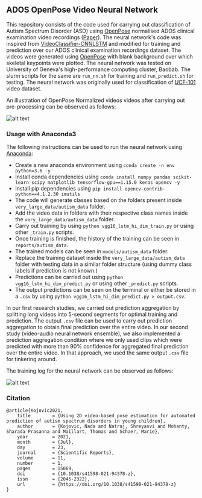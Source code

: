 ## ADOS OpenPose Video Neural Network

This repository consists of the code used for carrying out classification of Autism Spectrum Disorder (ASD) using [OpenPose](https://github.com/CMU-Perceptual-Computing-Lab/openpose) normalised ADOS clinical examination video recordings ([Paper](https://www.nature.com/articles/s41598-021-94378-z)). The neural network's code was inspired from [VideoClassifier-CNNLSTM](https://github.com/jibinmathew69/VideoClassifier-CNNLSTM) and modified for training and prediction over our ADOS clinical examination recordings dataset. The videos were generated using [OpenPose](https://github.com/CMU-Perceptual-Computing-Lab/openpose) with blank background over which skeletal keypoints were plotted. The neural network was tested on University of Geneva's high-performance computing cluster, Baobab. The slurm scripts for the same are `run_nn.sh` for training and `run_predict.sh` for testing. The neural network was originally used for classification of [UCF-101](https://www.crcv.ucf.edu/data/UCF101.php) video dataset.

An illustration of OpenPose Normalized videos videos after carrying out pre-processing can be observed as follows:

![alt text](https://github.com/nshreyasvi/Video-Neural-Network-ASD-screening/blob/main/illustrations/openpose.jpg)

### Usage with Anaconda3
The following instructions can be used to run the neural network using [Anaconda](https://www.anaconda.com/):
- Create a new anaconda environment using `conda create -n env python=3.6 -y`
- Install conda dependencies using `conda install numpy pandas scikit-learn scipy matplotlib tensorflow-gpu==1.15.0 keras opencv -y`
- Install pip dependencies using `pip install opencv-contrib-python==4.1.2.30 imutils`
- The code will generate classes based on the folders present inside `very_large_data/autism_data` folder.
- Add the video data in folders with their respective class names inside the `very_large_data/autism_data` folder.
- Carry out training by using `python vgg16_lstm_hi_dim_train.py` or using other `_train.py` scripts.
- Once training is finished, the history of the training can be seen in `reports/autism_data`.
- The trained models can be seen in `models/autism_data` folder.
- Replace the training dataset inside the `very_large_data/autism_data` folder with testing data in a similar folder structure (using dummy class labels if prediction is not known.)
- Predictions can be carried out using `python vgg16_lstm_hi_dim_predict.py` or using other `_predict.py` scripts.
- The output predictions can be seen on the terminal or either be stored in a `.csv` by using `python vgg16_lstm_hi_dim_predict.py > output.csv`.

In our first research studies, we carried out prediction aggregation by splitting long videos into 5-second segments for optimal training and prediction. The output `.csv` file can be used to carry out prediction aggregation to obtain final prediction over the entire video. In our second study (video-audio neural network ensemble), we also implemented a prediction aggregation condition where we only used clips which were predicted with more than 90% confidence for aggregated final prediction over the entire video. In that approach, we used the same output `.csv` file for tinkering around. 

The training log for the neural network can be observed as follows:

![alt text](https://github.com/nshreyasvi/Video-Neural-Network-ASD-screening/blob/main/reports/autism_data/vgg16-lstm-hi-dim-history.png)

### Citation
```
@article{Kojovic2021,
	title        = {Using 2D video-based pose estimation for automated prediction of autism spectrum disorders in young children},
	author       = {Kojovic, Nada and Natraj, Shreyasvi and Mohanty, Sharada Prasanna and Maillart, Thomas and Schaer, Marie},
	year         = 2021,
	month        = {Jul},
	day          = 23,
	journal      = {Scientific Reports},
	volume       = 11,
	number       = 1,
	pages        = 15069,
	doi          = {10.1038/s41598-021-94378-z},
	issn         = {2045-2322},
	url          = {https://doi.org/10.1038/s41598-021-94378-z}
}
```